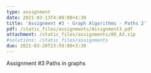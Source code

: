 ```yaml
---
type: assignment
date: 2021-03-13T4:00:00+4:30
title: 'Assignment #3 - Graph Algorithms - Paths 2'
pdf: /static_files/assignments/Assignment3.pdf
attachment: /static_files/assignments/AD_A3.zip
#solutions: /static_files/assignments
due: 2021-03-20T23:59:00+3:30
---
```

Assignment #3 Paths in graphs
